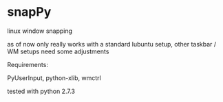 snapPy
======


linux window snapping

as of now only really works with a standard lubuntu setup, other taskbar / WM setups need some adjustments


Requirements:

PyUserInput,
python-xlib,
wmctrl


tested with python 2.7.3
